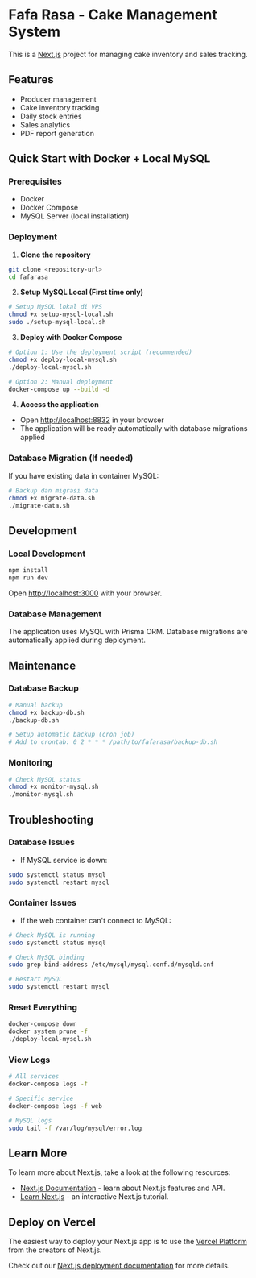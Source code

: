 # Fafa Rasa - Cake Management System

This is a [Next.js](https://nextjs.org) project for managing cake inventory and sales tracking.

## Features

- Producer management
- Cake inventory tracking
- Daily stock entries
- Sales analytics
- PDF report generation

## Quick Start with Docker + Local MySQL

### Prerequisites
- Docker
- Docker Compose
- MySQL Server (local installation)

### Deployment

1. **Clone the repository**
```bash
git clone <repository-url>
cd fafarasa
```

2. **Setup MySQL Local (First time only)**
```bash
# Setup MySQL lokal di VPS
chmod +x setup-mysql-local.sh
sudo ./setup-mysql-local.sh
```

3. **Deploy with Docker Compose**
```bash
# Option 1: Use the deployment script (recommended)
chmod +x deploy-local-mysql.sh
./deploy-local-mysql.sh

# Option 2: Manual deployment
docker-compose up --build -d
```

4. **Access the application**
- Open [http://localhost:8832](http://localhost:8832) in your browser
- The application will be ready automatically with database migrations applied

### Database Migration (If needed)

If you have existing data in container MySQL:

```bash
# Backup dan migrasi data
chmod +x migrate-data.sh
./migrate-data.sh
```

## Development

### Local Development

```bash
npm install
npm run dev
```

Open [http://localhost:3000](http://localhost:3000) with your browser.

### Database Management

The application uses MySQL with Prisma ORM. Database migrations are automatically applied during deployment.

## Maintenance

### Database Backup
```bash
# Manual backup
chmod +x backup-db.sh
./backup-db.sh

# Setup automatic backup (cron job)
# Add to crontab: 0 2 * * * /path/to/fafarasa/backup-db.sh
```

### Monitoring
```bash
# Check MySQL status
chmod +x monitor-mysql.sh
./monitor-mysql.sh
```

## Troubleshooting

### Database Issues
- If MySQL service is down:
```bash
sudo systemctl status mysql
sudo systemctl restart mysql
```

### Container Issues
- If the web container can't connect to MySQL:
```bash
# Check MySQL is running
sudo systemctl status mysql

# Check MySQL binding
sudo grep bind-address /etc/mysql/mysql.conf.d/mysqld.cnf

# Restart MySQL
sudo systemctl restart mysql
```

### Reset Everything
```bash
docker-compose down
docker system prune -f
./deploy-local-mysql.sh
```

### View Logs
```bash
# All services
docker-compose logs -f

# Specific service
docker-compose logs -f web

# MySQL logs
sudo tail -f /var/log/mysql/error.log
```

## Learn More

To learn more about Next.js, take a look at the following resources:

- [Next.js Documentation](https://nextjs.org/docs) - learn about Next.js features and API.
- [Learn Next.js](https://nextjs.org/learn) - an interactive Next.js tutorial.

## Deploy on Vercel

The easiest way to deploy your Next.js app is to use the [Vercel Platform](https://vercel.com/new?utm_medium=default-template&filter=next.js&utm_source=create-next-app&utm_campaign=create-next-app-readme) from the creators of Next.js.

Check out our [Next.js deployment documentation](https://nextjs.org/docs/app/building-your-application/deploying) for more details.
